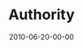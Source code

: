---
layout: message
category: message
series: "House Work"
title: "Authority"
date: 2010-06-20-00-00
message_id: 625
audio: "http://s3.amazonaws.com/crossroads-media/messages/audio/HouseWork02.mp3"
audio-duration: "40:36"
program: "http://s3.amazonaws.com/crossroads-media/documents/06_19-20_10Program.pdf"
description: "Brian Tome discusses how aligning with authority structures can help us pursue our passions."
video: "http://s3.amazonaws.com/crossroads-media/messages/video/HouseWork02.mp4"
video-duration: "40:43"
yt-embed-url: "//www.youtube.com/embed/4bBKWC-EOKw"
video-image: "http://s3.amazonaws.com/crossroads-media/images/HouseWork02_Still.jpg"
tag: 
 - tome
 - house-work
 - passion
 - authority
explicit: false
---